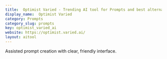 ```yaml
---
title:  Optimist Varied - Trending AI tool for Prompts and best alternatives
display_name:  Optimist Varied
category: Prompts
category_slug: prompts
key: optimist_varied_ai
website: https://optimist.varied.ai/
layout: aitool
---
```


Assisted prompt creation with clear, friendly interface.
